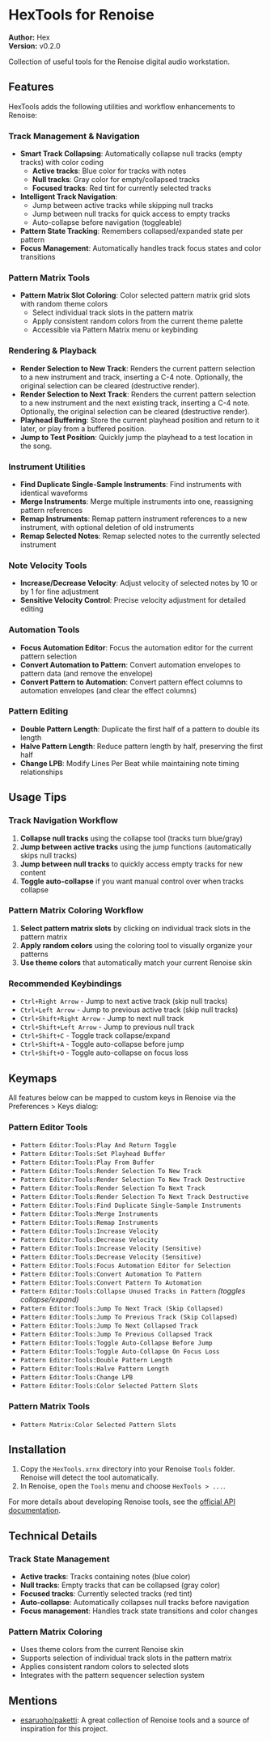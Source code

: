# HexTools for Renoise

**Author:** Hex  
**Version:** v0.2.0

Collection of useful tools for the Renoise digital audio workstation.

## Features

HexTools adds the following utilities and workflow enhancements to Renoise:

### **Track Management & Navigation**
- **Smart Track Collapsing**: Automatically collapse null tracks (empty tracks) with color coding
  - **Active tracks**: Blue color for tracks with notes
  - **Null tracks**: Gray color for empty/collapsed tracks  
  - **Focused tracks**: Red tint for currently selected tracks
- **Intelligent Track Navigation**: 
  - Jump between active tracks while skipping null tracks
  - Jump between null tracks for quick access to empty tracks
  - Auto-collapse before navigation (toggleable)
- **Pattern State Tracking**: Remembers collapsed/expanded state per pattern
- **Focus Management**: Automatically handles track focus states and color transitions

### **Pattern Matrix Tools**
- **Pattern Matrix Slot Coloring**: Color selected pattern matrix grid slots with random theme colors
  - Select individual track slots in the pattern matrix
  - Apply consistent random colors from the current theme palette
  - Accessible via Pattern Matrix menu or keybinding

### **Rendering & Playback**
- **Render Selection to New Track**: Renders the current pattern selection to a new instrument and track, inserting a C-4 note. Optionally, the original selection can be cleared (destructive render).
- **Render Selection to Next Track**: Renders the current pattern selection to a new instrument and the next existing track, inserting a C-4 note. Optionally, the original selection can be cleared (destructive render).
- **Playhead Buffering**: Store the current playhead position and return to it later, or play from a buffered position.
- **Jump to Test Position**: Quickly jump the playhead to a test location in the song.

### **Instrument Utilities**
- **Find Duplicate Single-Sample Instruments**: Find instruments with identical waveforms
- **Merge Instruments**: Merge multiple instruments into one, reassigning pattern references
- **Remap Instruments**: Remap pattern instrument references to a new instrument, with optional deletion of old instruments
- **Remap Selected Notes**: Remap selected notes to the currently selected instrument

### **Note Velocity Tools**
- **Increase/Decrease Velocity**: Adjust velocity of selected notes by 10 or by 1 for fine adjustment
- **Sensitive Velocity Control**: Precise velocity adjustment for detailed editing

### **Automation Tools**
- **Focus Automation Editor**: Focus the automation editor for the current pattern selection
- **Convert Automation to Pattern**: Convert automation envelopes to pattern data (and remove the envelope)
- **Convert Pattern to Automation**: Convert pattern effect columns to automation envelopes (and clear the effect columns)

### **Pattern Editing**
- **Double Pattern Length**: Duplicate the first half of a pattern to double its length
- **Halve Pattern Length**: Reduce pattern length by half, preserving the first half
- **Change LPB**: Modify Lines Per Beat while maintaining note timing relationships

## Usage Tips

### **Track Navigation Workflow**
1. **Collapse null tracks** using the collapse tool (tracks turn blue/gray)
2. **Jump between active tracks** using the jump functions (automatically skips null tracks)
3. **Jump between null tracks** to quickly access empty tracks for new content
4. **Toggle auto-collapse** if you want manual control over when tracks collapse

### **Pattern Matrix Coloring Workflow**
1. **Select pattern matrix slots** by clicking on individual track slots in the pattern matrix
2. **Apply random colors** using the coloring tool to visually organize your patterns
3. **Use theme colors** that automatically match your current Renoise skin

### **Recommended Keybindings**
- `Ctrl+Right Arrow` - Jump to next active track (skip null tracks)
- `Ctrl+Left Arrow` - Jump to previous active track (skip null tracks)
- `Ctrl+Shift+Right Arrow` - Jump to next null track
- `Ctrl+Shift+Left Arrow` - Jump to previous null track
- `Ctrl+Shift+C` - Toggle track collapse/expand
- `Ctrl+Shift+A` - Toggle auto-collapse before jump
- `Ctrl+Shift+O` - Toggle auto-collapse on focus loss

## Keymaps

All features below can be mapped to custom keys in Renoise via the Preferences > Keys dialog:

### **Pattern Editor Tools**
- `Pattern Editor:Tools:Play And Return Toggle`
- `Pattern Editor:Tools:Set Playhead Buffer`
- `Pattern Editor:Tools:Play From Buffer`
- `Pattern Editor:Tools:Render Selection To New Track`
- `Pattern Editor:Tools:Render Selection To New Track Destructive`
- `Pattern Editor:Tools:Render Selection To Next Track`
- `Pattern Editor:Tools:Render Selection To Next Track Destructive`
- `Pattern Editor:Tools:Find Duplicate Single-Sample Instruments`
- `Pattern Editor:Tools:Merge Instruments`
- `Pattern Editor:Tools:Remap Instruments`
- `Pattern Editor:Tools:Increase Velocity`
- `Pattern Editor:Tools:Decrease Velocity`
- `Pattern Editor:Tools:Increase Velocity (Sensitive)`
- `Pattern Editor:Tools:Decrease Velocity (Sensitive)`
- `Pattern Editor:Tools:Focus Automation Editor for Selection`
- `Pattern Editor:Tools:Convert Automation To Pattern`
- `Pattern Editor:Tools:Convert Pattern To Automation`
- `Pattern Editor:Tools:Collapse Unused Tracks in Pattern` *(toggles collapse/expand)*
- `Pattern Editor:Tools:Jump To Next Track (Skip Collapsed)`
- `Pattern Editor:Tools:Jump To Previous Track (Skip Collapsed)`
- `Pattern Editor:Tools:Jump To Next Collapsed Track`
- `Pattern Editor:Tools:Jump To Previous Collapsed Track`
- `Pattern Editor:Tools:Toggle Auto-Collapse Before Jump`
- `Pattern Editor:Tools:Toggle Auto-Collapse On Focus Loss`
- `Pattern Editor:Tools:Double Pattern Length`
- `Pattern Editor:Tools:Halve Pattern Length`
- `Pattern Editor:Tools:Change LPB`
- `Pattern Editor:Tools:Color Selected Pattern Slots`

### **Pattern Matrix Tools**
- `Pattern Matrix:Color Selected Pattern Slots`

## Installation

1. Copy the `HexTools.xrnx` directory into your Renoise `Tools` folder. Renoise will detect the tool automatically.
2. In Renoise, open the `Tools` menu and choose `HexTools > ...`.

For more details about developing Renoise tools, see the [official API documentation](https://renoise.github.io/xrnx/API/index.htm).

## Technical Details

### **Track State Management**
- **Active tracks**: Tracks containing notes (blue color)
- **Null tracks**: Empty tracks that can be collapsed (gray color)
- **Focused tracks**: Currently selected tracks (red tint)
- **Auto-collapse**: Automatically collapses null tracks before navigation
- **Focus management**: Handles track state transitions and color changes

### **Pattern Matrix Coloring**
- Uses theme colors from the current Renoise skin
- Supports selection of individual track slots in the pattern matrix
- Applies consistent random colors to selected slots
- Integrates with the pattern sequencer selection system

## Mentions

- [esaruoho/paketti](https://github.com/esaruoho/paketti): A great collection of Renoise tools and a source of inspiration for this project.
